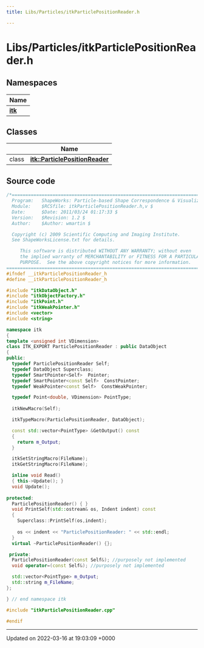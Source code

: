 ```yaml
---
title: Libs/Particles/itkParticlePositionReader.h

---
```


# Libs/Particles/itkParticlePositionReader.h



## Namespaces

| Name           |
| -------------- |
| **[itk](../Namespaces/namespaceitk.md)**  |

## Classes

|                | Name           |
| -------------- | -------------- |
| class | **[itk::ParticlePositionReader](../Classes/classitk_1_1ParticlePositionReader.md)**  |




## Source code

```cpp
/*=========================================================================
  Program:   ShapeWorks: Particle-based Shape Correspondence & Visualization
  Module:    $RCSfile: itkParticlePositionReader.h,v $
  Date:      $Date: 2011/03/24 01:17:33 $
  Version:   $Revision: 1.2 $
  Author:    $Author: wmartin $

  Copyright (c) 2009 Scientific Computing and Imaging Institute.
  See ShapeWorksLicense.txt for details.

     This software is distributed WITHOUT ANY WARRANTY; without even 
     the implied warranty of MERCHANTABILITY or FITNESS FOR A PARTICULAR 
     PURPOSE.  See the above copyright notices for more information.
=========================================================================*/
#ifndef __itkParticlePositionReader_h
#define __itkParticlePositionReader_h

#include "itkDataObject.h"
#include "itkObjectFactory.h"
#include "itkPoint.h"
#include "itkWeakPointer.h"
#include <vector>
#include <string>

namespace itk
{
template <unsigned int VDimension>
class ITK_EXPORT ParticlePositionReader : public DataObject
{
public:
  typedef ParticlePositionReader Self;
  typedef DataObject Superclass;
  typedef SmartPointer<Self>  Pointer;
  typedef SmartPointer<const Self>  ConstPointer;
  typedef WeakPointer<const Self>  ConstWeakPointer;

  typedef Point<double, VDimension> PointType;
  
  itkNewMacro(Self);

  itkTypeMacro(ParticlePositionReader, DataObject);

  const std::vector<PointType> &GetOutput() const
  {
    return m_Output;
  }

  itkSetStringMacro(FileName);
  itkGetStringMacro(FileName);

  inline void Read()
  { this->Update(); }
  void Update();
  
protected:
  ParticlePositionReader() { }
  void PrintSelf(std::ostream& os, Indent indent) const
  {
    Superclass::PrintSelf(os,indent);
  
    os << indent << "ParticlePositionReader: " << std::endl;
  }
  virtual ~ParticlePositionReader() {};

 private:
  ParticlePositionReader(const Self&); //purposely not implemented
  void operator=(const Self&); //purposely not implemented

  std::vector<PointType> m_Output;
  std::string m_FileName;
};

} // end namespace itk

#include "itkParticlePositionReader.cpp"

#endif
```


-------------------------------

Updated on 2022-03-16 at 19:03:09 +0000
